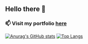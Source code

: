 ## Hello there 👋 
### 📫 Visit my portfolio [here](https://jaissugam.github.io/) 
<!--
**jaissugam/jaissugam** is a ✨ _special_ ✨ repository because its `README.md` (this file) appears on your GitHub profile.

Here are some ideas to get you started:

- 🔭 I’m currently working on ...
- 🌱 I’m currently learning ...
- 👯 I’m looking to collaborate on ...
- 🤔 I’m looking for help with ...
- 💬 Ask me about ...
- 📫 How to reach me: ...
- 😄 Pronouns: ...
- ⚡ Fun fact: ...
-->
[![Anurag's GitHub stats](https://github-readme-stats.vercel.app/api?username=jaissugam&show_icons=true&theme=dark&hide_border=true&include_all_commits=true&line_height=20)](https://github.com/anuraghazra/github-readme-stats)
[![Top Langs](https://github-readme-stats.vercel.app/api/top-langs/?username=jaissugam&layout=compact&theme=dark&hide_border=true&langs_count=6&card_width=250)](https://github.com/anuraghazra/github-readme-stats)



